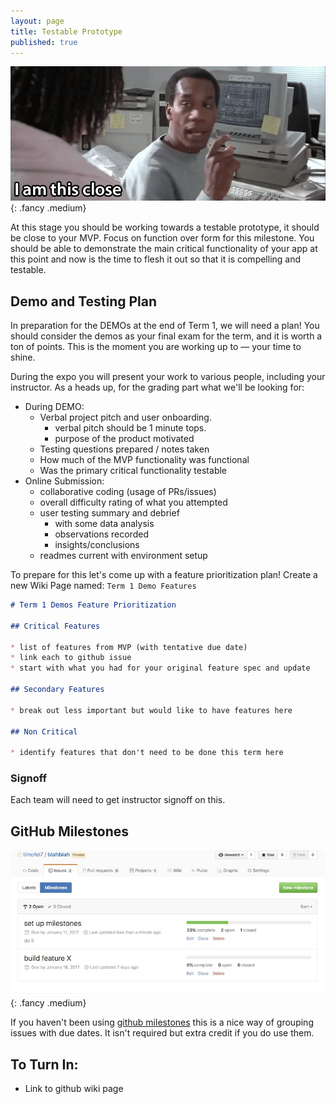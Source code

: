 ```yaml
---
layout: page
title: Testable Prototype
published: true
---
```



![](img/thisclose.gif){: .fancy .medium}


At this stage you should be working towards a testable prototype,  it should be close to your MVP. Focus on function over form for this milestone.  You should be able to demonstrate the main critical functionality of your app at this point and now is the time to flesh it out so that it is compelling and testable.

## Demo and Testing Plan

In preparation for the DEMOs at the end of Term 1, we will need a plan!  You should consider the demos as your final exam for the term, and it is worth a ton of points. This is the moment you are working up to — your time to shine.  

During the expo you will present your work to various people, including your instructor. As a heads up, for the grading part what we'll be looking for:

* During DEMO:
  * Verbal project pitch and user onboarding.
    * verbal pitch should be 1 minute tops.
    * purpose of the product motivated
  * Testing questions prepared / notes taken
  * How much of the MVP functionality was functional
  * Was the primary critical functionality testable
* Online Submission:
  * collaborative coding (usage of PRs/issues)
  * overall difficulty rating of what you attempted
  * user testing summary and debrief
    * with some data analysis
    * observations recorded
    * insights/conclusions
  * readmes current with environment setup

To prepare for this let's come up with a feature prioritization plan!  Create a new Wiki Page named:  `Term 1 Demo Features`

```markdown
# Term 1 Demos Feature Prioritization

## Critical Features

* list of features from MVP (with tentative due date)
* link each to github issue
* start with what you had for your original feature spec and update

## Secondary Features

* break out less important but would like to have features here

## Non Critical

* identify features that don't need to be done this term here

```


### Signoff

Each team will need to get instructor signoff on this.



## GitHub Milestones

![](img/milestonesview.jpg){: .fancy .medium}

If you haven't been using [github milestones](https://help.github.com/articles/creating-and-editing-milestones-for-issues-and-pull-requests/) this is a nice way of grouping issues with due dates.  It isn't required but extra credit if you do use them.


## To Turn In:
* Link to github wiki page
